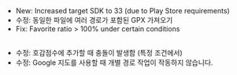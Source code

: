 ##
- New: Increased target SDK to 33 (due to Play Store requirements)
- 수정: 동일한 파일에 여러 경로가 포함된 GPX 가져오기
- Fix: Favorite ratio > 100% under certain conditions

##
- 수정: 호감점수에 추가할 때 충돌이 발생함 (특정 조건에서)
- 수정: Google 지도를 사용할 때 개별 경로 작업이 작동하지 않습니다.
